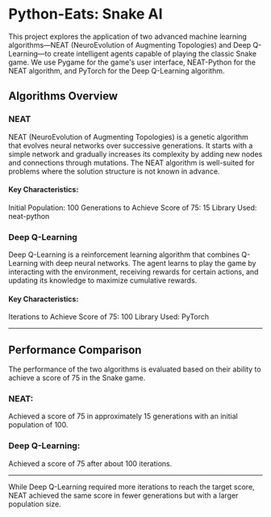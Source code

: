 # Python-Eats: Snake AI
This project explores the application of two advanced machine learning algorithms—NEAT (NeuroEvolution of Augmenting Topologies) and Deep Q-Learning—to create intelligent agents capable of playing the classic Snake game. We use Pygame for the game's user interface, NEAT-Python for the NEAT algorithm, and PyTorch for the Deep Q-Learning algorithm.

## Algorithms Overview
### NEAT
NEAT (NeuroEvolution of Augmenting Topologies) is a genetic algorithm that evolves neural networks over successive generations. It starts with a simple network and gradually increases its complexity by adding new nodes and connections through mutations. The NEAT algorithm is well-suited for problems where the solution structure is not known in advance.

#### Key Characteristics:

Initial Population: 100
Generations to Achieve Score of 75: 15
Library Used: neat-python

### Deep Q-Learning
Deep Q-Learning is a reinforcement learning algorithm that combines Q-Learning with deep neural networks. The agent learns to play the game by interacting with the environment, receiving rewards for certain actions, and updating its knowledge to maximize cumulative rewards.

#### Key Characteristics:

Iterations to Achieve Score of 75: 100
Library Used: PyTorch

----

## Performance Comparison
The performance of the two algorithms is evaluated based on their ability to achieve a score of 75 in the Snake game.

### NEAT: 
Achieved a score of 75 in approximately 15 generations with an initial population of 100.
### Deep Q-Learning: 
Achieved a score of 75 after about 100 iterations.

----
While Deep Q-Learning required more iterations to reach the target score, NEAT achieved the same score in fewer generations but with a larger population size.
